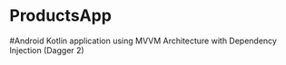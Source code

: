 # ProductsApp

#Android Kotlin application using MVVM Architecture with Dependency Injection (Dagger 2)
